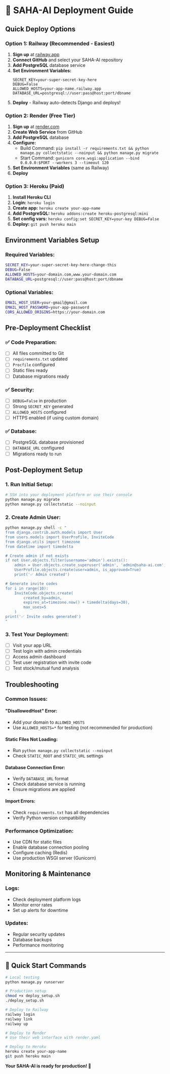 # 🚀 SAHA-AI Deployment Guide

## **Quick Deploy Options**

### **Option 1: Railway (Recommended - Easiest)**
1. **Sign up** at [railway.app](https://railway.app)
2. **Connect GitHub** and select your SAHA-AI repository
3. **Add PostgreSQL** database service
4. **Set Environment Variables:**
   ```
   SECRET_KEY=your-super-secret-key-here
   DEBUG=False
   ALLOWED_HOSTS=your-app-name.railway.app
   DATABASE_URL=postgresql://user:pass@host:port/dbname
   ```
5. **Deploy** - Railway auto-detects Django and deploys!

### **Option 2: Render (Free Tier)**
1. **Sign up** at [render.com](https://render.com)
2. **Create Web Service** from GitHub
3. **Add PostgreSQL** database
4. **Configure:**
   - Build Command: `pip install -r requirements.txt && python manage.py collectstatic --noinput && python manage.py migrate`
   - Start Command: `gunicorn core.wsgi:application --bind 0.0.0.0:$PORT --workers 3 --timeout 120`
5. **Set Environment Variables** (same as Railway)
6. **Deploy**

### **Option 3: Heroku (Paid)**
1. **Install Heroku CLI**
2. **Login:** `heroku login`
3. **Create app:** `heroku create your-app-name`
4. **Add PostgreSQL:** `heroku addons:create heroku-postgresql:mini`
5. **Set config vars:** `heroku config:set SECRET_KEY=your-key DEBUG=False`
6. **Deploy:** `git push heroku main`

## **Environment Variables Setup**

### **Required Variables:**
```bash
SECRET_KEY=your-super-secret-key-here-change-this
DEBUG=False
ALLOWED_HOSTS=your-domain.com,www.your-domain.com
DATABASE_URL=postgresql://user:pass@host:port/dbname
```

### **Optional Variables:**
```bash
EMAIL_HOST_USER=your-gmail@gmail.com
EMAIL_HOST_PASSWORD=your-app-password
CORS_ALLOWED_ORIGINS=https://your-domain.com
```

## **Pre-Deployment Checklist**

### **✅ Code Preparation:**
- [ ] All files committed to Git
- [ ] `requirements.txt` updated
- [ ] `Procfile` configured
- [ ] Static files ready
- [ ] Database migrations ready

### **✅ Security:**
- [ ] `DEBUG=False` in production
- [ ] Strong `SECRET_KEY` generated
- [ ] `ALLOWED_HOSTS` configured
- [ ] HTTPS enabled (if using custom domain)

### **✅ Database:**
- [ ] PostgreSQL database provisioned
- [ ] `DATABASE_URL` configured
- [ ] Migrations ready to run

## **Post-Deployment Setup**

### **1. Run Initial Setup:**
```bash
# SSH into your deployment platform or use their console
python manage.py migrate
python manage.py collectstatic --noinput
```

### **2. Create Admin User:**
```bash
python manage.py shell -c "
from django.contrib.auth.models import User
from users.models import UserProfile, InviteCode
from django.utils import timezone
from datetime import timedelta

# Create admin if not exists
if not User.objects.filter(username='admin').exists():
    admin = User.objects.create_superuser('admin', 'admin@saha-ai.com', 'Nithin#1906')
    UserProfile.objects.create(user=admin, is_approved=True)
    print('✅ Admin created')

# Generate invite codes
for i in range(10):
    InviteCode.objects.create(
        created_by=admin,
        expires_at=timezone.now() + timedelta(days=30),
        max_uses=5
    )
print('✅ Invite codes generated')
"
```

### **3. Test Your Deployment:**
- [ ] Visit your app URL
- [ ] Test login with admin credentials
- [ ] Access admin dashboard
- [ ] Test user registration with invite code
- [ ] Test stock/mutual fund analysis

## **Troubleshooting**

### **Common Issues:**

#### **"DisallowedHost" Error:**
- Add your domain to `ALLOWED_HOSTS`
- Use `ALLOWED_HOSTS=*` for testing (not recommended for production)

#### **Static Files Not Loading:**
- Run `python manage.py collectstatic --noinput`
- Check `STATIC_ROOT` and `STATIC_URL` settings

#### **Database Connection Error:**
- Verify `DATABASE_URL` format
- Check database service is running
- Ensure migrations are applied

#### **Import Errors:**
- Check `requirements.txt` has all dependencies
- Verify Python version compatibility

### **Performance Optimization:**
- Use CDN for static files
- Enable database connection pooling
- Configure caching (Redis)
- Use production WSGI server (Gunicorn)

## **Monitoring & Maintenance**

### **Logs:**
- Check deployment platform logs
- Monitor error rates
- Set up alerts for downtime

### **Updates:**
- Regular security updates
- Database backups
- Performance monitoring

---

## **🎯 Quick Start Commands**

```bash
# Local testing
python manage.py runserver

# Production setup
chmod +x deploy_setup.sh
./deploy_setup.sh

# Deploy to Railway
railway login
railway link
railway up

# Deploy to Render
# Use their web interface with render.yaml

# Deploy to Heroku
heroku create your-app-name
git push heroku main
```

**Your SAHA-AI is ready for production! 🚀**